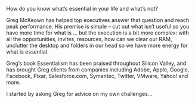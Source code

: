 How do you know what’s essential in your life and what’s not?
 
Greg McKeown has helped top executives answer that question and reach peak performance. His premise is simple – cut out what isn’t useful so you have more time for what is … but the execution is a bit more complex: with all the opportunities, invites, resources, how can we clear our RAM, unclutter the desktop and folders in our head so we have more energy for what is essential.
 
Greg’s book Essentialism has been praised throughout Silicon Valley, and has brought Greg clients from companies including Adobe, Apple, Google, Facebook, Pixar, Salesforce.com, Symantec, Twitter, VMware, Yahoo! and more.

I started by asking Greg for advice on my own challenges...
